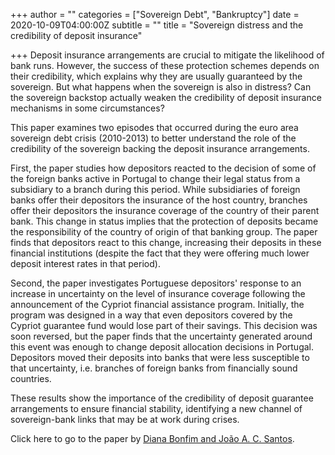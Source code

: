 +++
author = ""
categories = ["Sovereign Debt", "Bankruptcy"]
date = 2020-10-09T04:00:00Z
subtitle = ""
title = "Sovereign distress and the credibility of deposit insurance"

+++
Deposit insurance arrangements are crucial to mitigate the likelihood of bank runs. However, the success of these protection schemes depends on their credibility, which explains why they are usually guaranteed by the sovereign. But what happens when the sovereign is also in distress? Can the sovereign backstop actually weaken the credibility of deposit insurance mechanisms in some circumstances?

This paper examines two episodes that occurred during the euro area sovereign debt crisis (2010-2013) to better understand the role of the credibility of the sovereign backing the deposit insurance arrangements.

First, the paper studies how depositors reacted to the decision of some of the foreign banks active in Portugal to change their legal status from a subsidiary to a branch during this period. While subsidiaries of foreign banks offer their depositors the insurance of the host country, branches offer their depositors the insurance coverage of the country of their parent bank. This change in status implies that the protection of deposits became the responsibility of the country of origin of that banking group. The paper finds that depositors react to this change, increasing their deposits in these financial institutions (despite the fact that they were offering much lower deposit interest rates in that period).

Second, the paper investigates Portuguese depositors' response to an increase in uncertainty on the level of insurance coverage following the announcement of the Cypriot financial assistance program. Initially, the program was designed in a way that even depositors covered by the Cypriot guarantee fund would lose part of their savings. This decision was soon reversed, but the paper finds that the uncertainty generated around this event was enough to change deposit allocation decisions in Portugal. Depositors moved their deposits into banks that were less susceptible to that uncertainty, i.e. branches of foreign banks from financially sound countries.

These results show the importance of the credibility of deposit guarantee arrangements to ensure financial stability, identifying a new channel of sovereign-bank links that may be at work during crises.

Click here to go to the paper by [Diana Bonfim and João A. C. Santos](https://www.bportugal.pt/sites/default/files/anexos/papers/wp202011_0.pdf).